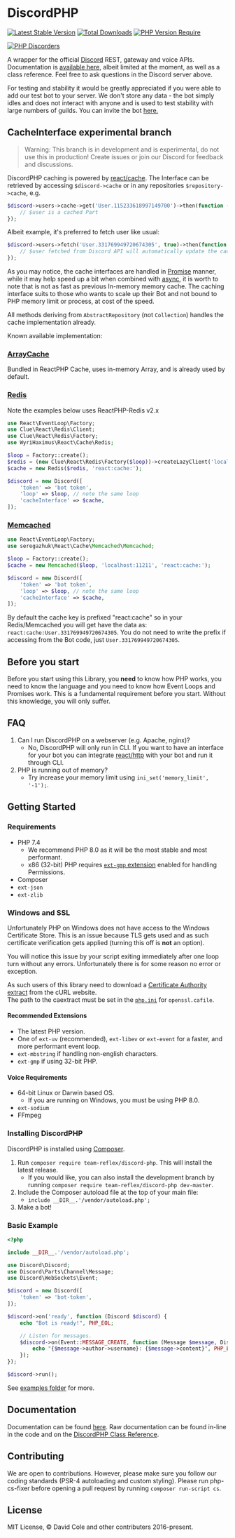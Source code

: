 DiscordPHP
====
[![Latest Stable Version](https://poser.pugx.org/team-reflex/discord-php/v)](https://packagist.org/packages/team-reflex/discord-php) [![Total Downloads](https://poser.pugx.org/team-reflex/discord-php/downloads)](https://packagist.org/packages/team-reflex/discord-php) [![PHP Version Require](https://poser.pugx.org/team-reflex/discord-php/require/php)](https://packagist.org/packages/team-reflex/discord-php)

[![PHP Discorders](https://discord.com/api/guilds/115233111977099271/widget.png?style=banner1)](https://discord.gg/dphp)

A wrapper for the official [Discord](https://discordapp.com) REST, gateway and voice APIs. Documentation is [available here](http://discord-php.github.io/DiscordPHP), albeit limited at the moment, as well as a class reference. Feel free to ask questions in the Discord server above.

For testing and stability it would be greatly appreciated if you were able to add our test bot to your server. We don't store any data - the bot simply idles and does not interact with anyone and is used to test stability with large numbers of guilds. You can invite the bot [here.](https://discord.com/oauth2/authorize?client_id=157746770539970560&scope=bot)

## CacheInterface experimental branch
> Warning: This branch is in development and is experimental, do not use this in production! Create issues or join our Discord for feedback and discussions.

DiscordPHP caching is powered by [react/cache](https://github.com/reactphp/cache). The Interface can be retrieved by accessing `$discord->cache` or in any repositories `$repository->cache`, e.g.

```php
$discord->users->cache->get('User.115233618997149700')->then(function ($user) {
    // $user is a cached Part
});
```

Albeit example, it's preferred to fetch user like usual:
```php
$discord->users->fetch('User.331769949720674305', true)->then(function ($user) {
    // $user fetched from Discord API will automatically update the cache
});
```

As you may notice, the cache interfaces are handled in [Promise](https://github.com/reactphp/promise) manner, while it may help speed up a bit when combined with [async](https://github.com/reactphp/async), it is worth to note that is not as fast as previous In-memory memory cache. The caching interface suits to those who wants to scale up their Bot and not bound to PHP memory limit or process, at cost of the speed.

All methods deriving from `AbstractRepository` (not `Collection`) handles the cache implementation already.

Known available implementation:

### [ArrayCache](https://github.com/reactphp/cache/blob/1.x/src/ArrayCache.php)

Bundled in ReactPHP Cache, uses in-memory Array, and is already used by default.

### [Redis](https://github.com/WyriHaximus/reactphp-cache-redis)

Note the examples below uses ReactPHP-Redis v2.x

```php
use React\EventLoop\Factory;
use Clue\React\Redis\Client;
use Clue\React\Redis\Factory;
use WyriHaximus\React\Cache\Redis;

$loop = Factory::create();
$redis = (new Clue\React\Redis\Factory($loop))->createLazyClient('localhost:6379');
$cache = new Redis($redis, 'react:cache:');

$discord = new Discord([
    'token' => 'bot token',
    'loop' => $loop, // note the same loop
    'cacheInterface' => $cache,
]);
```

### [Memcached](https://github.com/seregazhuk/php-react-cache-memcached)

```php
use React\EventLoop\Factory;
use seregazhuk\React\Cache\Memcached\Memcached;

$loop = Factory::create();
$cache = new Memcached($loop, 'localhost:11211', 'react:cache:');

$discord = new Discord([
    'token' => 'bot token',
    'loop' => $loop, // note the same loop
    'cacheInterface' => $cache,
]);
```

By default the cache key is prefixed "react:cache" so in your Redis/Memcached you will get have the data as: `react:cache:User.331769949720674305`. You do not need to write the prefix if accessing from the Bot code, just `User.331769949720674305`.

## Before you start

Before you start using this Library, you **need** to know how PHP works, you need to know the language and you need to know how Event Loops and Promises work. This is a fundamental requirement before you start. Without this knowledge, you will only suffer.

## FAQ

1. Can I run DiscordPHP on a webserver (e.g. Apache, nginx)?
    - No, DiscordPHP will only run in CLI. If you want to have an interface for your bot you can integrate [react/http](https://github.com/ReactPHP/http) with your bot and run it through CLI.
2. PHP is running out of memory?
	- Try increase your memory limit using `ini_set('memory_limit', '-1');`.

## Getting Started

### Requirements

- PHP 7.4
	- We recommend PHP 8.0 as it will be the most stable and most performant.
	- x86 (32-bit) PHP requires [`ext-gmp` extension](https://www.php.net/manual/en/book.gmp.php) enabled for handling Permissions.
- Composer
- `ext-json`
- `ext-zlib`

### Windows and SSL

Unfortunately PHP on Windows does not have access to the Windows Certificate Store. This is an issue because TLS gets used and as such certificate verification gets applied (turning this off is **not** an option).

You will notice this issue by your script exiting immediately after one loop turn without any errors. Unfortunately there is for some reason no error or exception.

As such users of this library need to download a [Certificate Authority extract](https://curl.haxx.se/docs/caextract.html) from the cURL website.<br>
The path to the caextract must be set in the [`php.ini`](https://secure.php.net/manual/en/openssl.configuration.php) for `openssl.cafile`.

#### Recommended Extensions

- The latest PHP version.
- One of `ext-uv` (recommended), `ext-libev` or `ext-event` for a faster, and more performant event loop.
- `ext-mbstring` if handling non-english characters.
- `ext-gmp` if using 32-bit PHP.

#### Voice Requirements

- 64-bit Linux or Darwin based OS.
    - If you are running on Windows, you must be using PHP 8.0.
- `ext-sodium`
- FFmpeg

### Installing DiscordPHP

DiscordPHP is installed using [Composer](https://getcomposer.org).

1. Run `composer require team-reflex/discord-php`. This will install the latest release.
	- If you would like, you can also install the development branch by running `composer require team-reflex/discord-php dev-master`.
2. Include the Composer autoload file at the top of your main file:
	- `include __DIR__.'/vendor/autoload.php';`
3. Make a bot!

### Basic Example

```php
<?php

include __DIR__.'/vendor/autoload.php';

use Discord\Discord;
use Discord\Parts\Channel\Message;
use Discord\WebSockets\Event;

$discord = new Discord([
    'token' => 'bot-token',
]);

$discord->on('ready', function (Discord $discord) {
    echo "Bot is ready!", PHP_EOL;

    // Listen for messages.
    $discord->on(Event::MESSAGE_CREATE, function (Message $message, Discord $discord) {
        echo "{$message->author->username}: {$message->content}", PHP_EOL;
    });
});

$discord->run();
```

See [examples folder](examples) for more.

## Documentation

Documentation can be found [here](//discord-php.github.io/DiscordPHP). Raw documentation can be found in-line in the code and on the [DiscordPHP Class Reference](//discord-php.github.io/DiscordPHP/reference).

## Contributing

We are open to contributions. However, please make sure you follow our coding standards (PSR-4 autoloading and custom styling). Please run php-cs-fixer before opening a pull request by running `composer run-script cs`.

## License

MIT License, &copy; David Cole and other contributers 2016-present.
